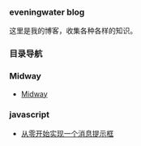 
### eveningwater blog

这里是我的博客，收集各种各样的知识。


### 目录导航

### Midway
+ [Midway](/codes/midway/Midway.md)
### javascript
+ [从零开始实现一个消息提示框](/codes/javascript/message.md)